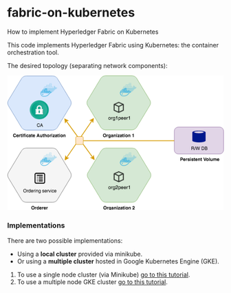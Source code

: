 # fabric-on-kubernetes
How to implement Hyperledger Fabric on Kubernetes

This code implements Hyperledger Fabric using Kubernetes: the container orchestration tool.

The desired topology (separating network components):

<img src="/images/Architecture.png"/>

### Implementations

There are two possible implementations: 
+ Using a **local cluster** provided via minikube.
+ Or using a **multiple cluster** hosted in Google Kubernetes Engine (GKE).

1. To use a single node cluster (via Minikube) [go to this tutorial](README_minikube.md).
2. To use a multiple node GKE cluster [go to this tutorial](README_gcloud.md).

